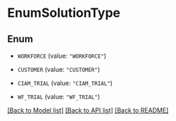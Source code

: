 # EnumSolutionType

## Enum


* `WORKFORCE` (value: `"WORKFORCE"`)

* `CUSTOMER` (value: `"CUSTOMER"`)

* `CIAM_TRIAL` (value: `"CIAM_TRIAL"`)

* `WF_TRIAL` (value: `"WF_TRIAL"`)


[[Back to Model list]](../README.md#documentation-for-models) [[Back to API list]](../README.md#documentation-for-api-endpoints) [[Back to README]](../README.md)


